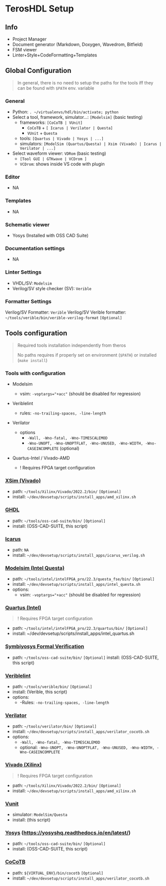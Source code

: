 # TerosHDL Setup

## Info

- Project Manager
- Document generator (Markdown, Doxygen, Wavedrom, Bitfield)
- FSM viewer
- Linter+Style+CodeFormatting+Templates

## Global Configuration

> In general, there is no need to setup the paths for the tools iff they can be found with `$PATH` env. variable

### General

- Python: `. ~/virtualenvs/hdl/bin/activate; python`
- Select a tool, framework, simulator...: `[Modelsim]` (basic testing)
  - frameworks: `[CoCoTB | VUnit]`
    - `CoCoTB` + `[ Icarus | Verilator | Questa]`
    - `VUnit` + `Questa`
  - tools: `[Quartus | Vivado | Yosys | ...]`
  - simulators: `[ModelSim (Quartus/Questa) | Xsim (Vivado) | Icarus | Verilator | ...]`
- Select waveform viewer: `VDRom` (basic testing)
  - `[Tool GUI | GTKwave | VCDrom ]`
  - `VCDrom`: shows inside VS code with plugin

### Editor

- NA

### Templates

- NA

### Schematic viewer

- Yosys (Installed with OSS CAD Suite)

### Documentation settings

- NA

### Linter Settings

- VHDL/SV: `Modelsim`
- Verilog/SV style checker (SV): `Verible`

### Formatter Settings

  Verilog/SV Formatter: `Verible`
  Verilog/SV Verible formatter: `~/tools/verible/bin/verible-verilog-format` `[Optional]`

## Tools configuration

> Required tools installation independently from theros
>
> No paths requires if properly set on environment (`$PATH`) or installed (`make install`)

### Tools with configuration

- Modelsim

  - vsim: `-voptargs="+acc"` (should be disabled for regression)
- Veriblelint

  - rules: `-no-trailing-spaces, -line-length`
- Verilator

  - options
    - `-Wall, -Wno-fatal, -Wno-TIMESCALEMOD`
    - `-Wno-UNOPT, -Wno-UNOPTFLAT, -Wno-UNUSED, -Wno-WIDTH, -Wno-CASEINCOMPLETE` (optional)
- Quartus-Intel / Vivado-AMD

  - ! Requires FPGA target configuration

### [XSim (Vivado)](https://www.xilinx.com/products/design-tools/vivado.html)

- path: `~/tools/Xilinx/Vivado/2022.2/bin/` `[Optional]`
- install: `~/dev/devsetup/scripts/install_apps/amd_xilinx.sh`

### [GHDL](https://ghdl.github.io/ghdl/)

- path: `~/tools/oss-cad-suite/bin/` `[Optional]`
- install: (OSS-CAD-SUITE, this script)

### [Icarus](http://iverilog.icarus.com/)

- path: `NA`
- install: `~/dev/devsetup/scripts/install_apps/icarus_verilog.sh`

### [Modelsim (Intel Questa)](https://www.intel.com/content/www/us/en/software/programmable/quartus-prime/questa-edition.html)

- path: `~/tools/intel/intelFPGA_pro/22.3/questa_fse/bin/` `[Optional]`
- install: `~/dev/devsetup/scripts/install_apps/intel_questa.sh`
- options:
  - vsim: `-voptargs="+acc"` (should be disabled for regression)

### [Quartus (Intel)](https://www.intel.ca/content/www/ca/en/products/details/fpga/development-tools/quartus-prime.html)

> ! Requires FPGA target configuration

- path: `~/tools/intel/intelFPGA_pro/22.3/quartus/bin/` `[Optional]`
- install: ~/dev/devsetup/scripts/install_apps/intel_quartus.sh

### [Symbiyosys Formal Verification](https://symbiyosys.readthedocs.io/en/latest/)

- path: `~/tools/oss-cad-suite/bin/` `[Optional]`
  install: (OSS-CAD-SUITE, this script)

### [Veriblelint](https://chipsalliance.github.io/verible/lint.html)

- path: `~/tools/verible/bin/` `[Optional]`
- install: (Verible, this script)
- options:
  - -Rules: `-no-trailing-spaces, -line-length`

### [Verilator](https://www.veripool.org/verilator/)

- path: `~/tools/verilator/bin/` `[Optional]`
- install: `~/dev/devsetup/scripts/install_apps/verilator_cocotb.sh`
- options:
  - `-Wall, -Wno-fatal, -Wno-TIMESCALEMOD`
  - optional: `-Wno-UNOPT, -Wno-UNOPTFLAT, -Wno-UNUSED, -Wno-WIDTH, -Wno-CASEINCOMPLETE`

### [Vivado (Xilinx)](https://www.xilinx.com/products/design-tools/vivado.html)

> ! Requires FPGA target configuration

- path: `~/tools/Xilinx/Vivado/2022.2/bin/` `[Optional]`
- install: `~/dev/devsetup/scripts/install_apps/amd_xilinx.sh`

### [Vunit](https://vunit.github.io/)

- simulator: `ModelSim/Questa`
- install: (this script)

### [Yosys](https://yosyshq.net/yosys/) (https://yosyshq.readthedocs.io/en/latest/)

- path: `~/tools/oss-cad-suite/bin/` `[Optional]`
- install: (OSS-CAD-SUITE, this script)

### [CoCoTB](https://docs.cocotb.org/en/stable/)

- path: `${VIRTUAL_ENV}/bin/cocotb` `[Optional]`
- install: `~/dev/devsetup/scripts/install_apps/verilator_cocotb.sh`
